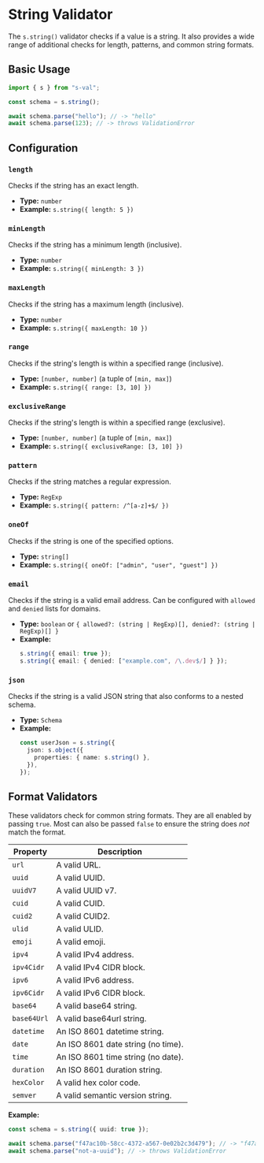 # String Validator

The `s.string()` validator checks if a value is a string. It also provides a wide range of additional checks for length, patterns, and common string formats.

## Basic Usage

```typescript
import { s } from "s-val";

const schema = s.string();

await schema.parse("hello"); // -> "hello"
await schema.parse(123); // -> throws ValidationError
```

## Configuration

### `length`

Checks if the string has an exact length.

- **Type:** `number`
- **Example:** `s.string({ length: 5 })`

### `minLength`

Checks if the string has a minimum length (inclusive).

- **Type:** `number`
- **Example:** `s.string({ minLength: 3 })`

### `maxLength`

Checks if the string has a maximum length (inclusive).

- **Type:** `number`
- **Example:** `s.string({ maxLength: 10 })`

### `range`

Checks if the string's length is within a specified range (inclusive).

- **Type:** `[number, number]` (a tuple of `[min, max]`)
- **Example:** `s.string({ range: [3, 10] })`

### `exclusiveRange`

Checks if the string's length is within a specified range (exclusive).

- **Type:** `[number, number]` (a tuple of `[min, max]`)
- **Example:** `s.string({ exclusiveRange: [3, 10] })`

### `pattern`

Checks if the string matches a regular expression.

- **Type:** `RegExp`
- **Example:** `s.string({ pattern: /^[a-z]+$/ })`

### `oneOf`

Checks if the string is one of the specified options.

- **Type:** `string[]`
- **Example:** `s.string({ oneOf: ["admin", "user", "guest"] })`

### `email`

Checks if the string is a valid email address. Can be configured with `allowed` and `denied` lists for domains.

- **Type:** `boolean` or `{ allowed?: (string | RegExp)[], denied?: (string | RegExp)[] }`
- **Example:**
  ```typescript
  s.string({ email: true });
  s.string({ email: { denied: ["example.com", /\.dev$/] } });
  ```

### `json`

Checks if the string is a valid JSON string that also conforms to a nested schema.

- **Type:** `Schema`
- **Example:**
  ```typescript
  const userJson = s.string({
    json: s.object({
      properties: { name: s.string() },
    }),
  });
  ```

## Format Validators

These validators check for common string formats. They are all enabled by passing `true`. Most can also be passed `false` to ensure the string does _not_ match the format.

| Property    | Description                        |
| ----------- | ---------------------------------- |
| `url`       | A valid URL.                       |
| `uuid`      | A valid UUID.                      |
| `uuidV7`    | A valid UUID v7.                   |
| `cuid`      | A valid CUID.                      |
| `cuid2`     | A valid CUID2.                     |
| `ulid`      | A valid ULID.                      |
| `emoji`     | A valid emoji.                     |
| `ipv4`      | A valid IPv4 address.              |
| `ipv4Cidr`  | A valid IPv4 CIDR block.           |
| `ipv6`      | A valid IPv6 address.              |
| `ipv6Cidr`  | A valid IPv6 CIDR block.           |
| `base64`    | A valid base64 string.             |
| `base64Url` | A valid base64url string.          |
| `datetime`  | An ISO 8601 datetime string.       |
| `date`      | An ISO 8601 date string (no time). |
| `time`      | An ISO 8601 time string (no date). |
| `duration`  | An ISO 8601 duration string.       |
| `hexColor`  | A valid hex color code.            |
| `semver`    | A valid semantic version string.   |

**Example:**

```typescript
const schema = s.string({ uuid: true });

await schema.parse("f47ac10b-58cc-4372-a567-0e02b2c3d479"); // -> "f47ac10b-58cc-4372-a567-0e02b2c3d479"
await schema.parse("not-a-uuid"); // -> throws ValidationError
```
